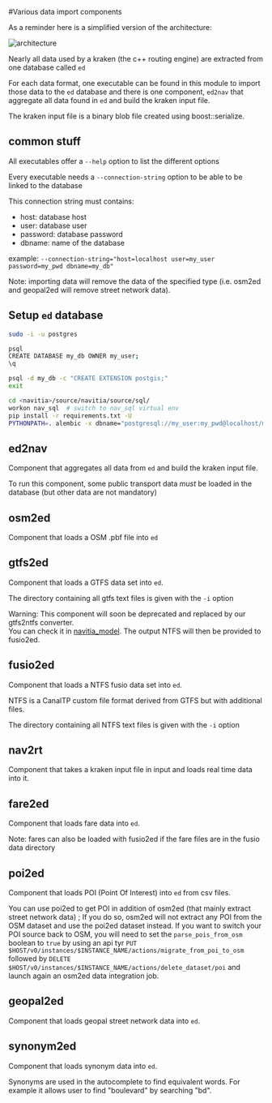 #Various data import components

As a reminder here is a simplified version of the architecture:

![](../../documentation/diagrams/simple_archi_data_view.png "architecture")

Nearly all data used by a kraken (the c++ routing engine) are extracted from one database called `ed`

For each data format, one executable can be found in this module to import those data to the `ed` database and there is one component, `ed2nav` that aggregate all data found in `ed` and build the kraken input file.

The kraken input file is a binary blob file created using boost::serialize.

## common stuff

All executables offer a ```--help``` option to list the different options

Every executable needs a ```--connection-string``` option to be able to be linked to the database

This connection string must contains:
 * host: database host
 * user: database user
 * password: database password
 * dbname: name of the database

example: ```--connection-string="host=localhost user=my_user password=my_pwd dbname=my_db"```

Note: importing data will remove the data of the specified type (i.e. osm2ed and geopal2ed will remove street network data).

## Setup `ed` database

```bash
sudo -i -u postgres

psql
CREATE DATABASE my_db OWNER my_user;
\q

psql -d my_db -c "CREATE EXTENSION postgis;"
exit

cd <navitia>/source/navitia/source/sql/
workon nav_sql  # switch to nav_sql virtual env
pip install -r requirements.txt -U
PYTHONPATH=. alembic -x dbname="postgresql://my_user:my_pwd@localhost/my_db" upgrade head
```

## ed2nav
Component that aggregates all data from `ed` and build the kraken input file.

To run this component, some public transport data *must* be loaded in the database (but other data are not mandatory)

## osm2ed
Component that loads a OSM .pbf file into `ed`

## gtfs2ed
Component that loads a GTFS data set into `ed`.

The directory containing all gtfs text files is given with the `-i` option

Warning: This component will soon be deprecated and replaced by our gtfs2ntfs converter.  
You can check it in [navitia_model](https://github.com/CanalTP/navitia_model).
The output NTFS will then be provided to fusio2ed.

## fusio2ed
Component that loads a NTFS fusio data set into `ed`.

NTFS is a CanalTP custom file format derived from GTFS but with additional files.

The directory containing all NTFS text files is given with the `-i` option

## nav2rt
Component that takes a kraken input file in input and loads real time data into it.

## fare2ed
Component that loads fare data into `ed`.

Note: fares can also be loaded with fusio2ed if the fare files are in the fusio data directory

## poi2ed
Component that loads POI (Point Of Interest) into `ed` from csv files.

You can use poi2ed to get POI in addition of osm2ed (that mainly extract street network data) ; If you do so, osm2ed will not extract any POI from the OSM dataset and use the poi2ed dataset instead.
If you want to switch your POI source back to OSM, you will need to set the `parse_pois_from_osm` boolean to `true` by using an api tyr `PUT $HOST/v0/instances/$INSTANCE_NAME/actions/migrate_from_poi_to_osm` followed by `DELETE $HOST/v0/instances/$INSTANCE_NAME/actions/delete_dataset/poi` and launch again an osm2ed data integration job.

## geopal2ed
Component that loads geopal street network data into `ed`.

## synonym2ed
Component that loads synonym data into `ed`.

Synonyms are used in the autocomplete to find equivalent words. For example it allows user to find "boulevard" by searching "bd".
